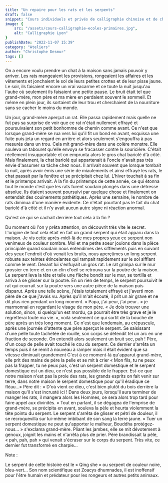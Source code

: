 ```yaml
---
title: "Un repaire pour les rats et les serpents"
draft: false
snippet: "Cours individuels et privés de calligraphie chinoise et de chinois."
image: {
    src: "/assets/cours-calligraphie-ecoles-primaires.jpg",
    alt: "Calligraphie Lyon"
}
publishDate: "2022-11-07 15:39"
category: "Ateliers"
author: "Christophe Desmur"
tags: []
---
```


On a encore voulu prendre un chat à la maison sans jamais pouvoir y arriver. Les rats mangeaient les provisions, rongeaient les affaires et les vêtements et jonchaient le sol de leurs petites crottes et de leur pisse jaune. Le soir, ils faisaient encore un vrai vacarme et ce toute la nuit jusqu'au l'aube où seulement ils faisaient une petite pause. Le bruit était tel que grand-mère, mon père et ma mère en perdaient souvent le sommeil. Et même en plein jour, ils sortaient de leur trou et cherchaient de la nourriture sans se cacher le moins du monde.

Un jour, grand-mère aperçut un rat. Elle passa rapidement mais quelle ne fut pas sa surprise de voir que ce rat n'était nullement effrayé et poursuivaient son petit bonhomme de chemin comme avant. Ce n'est que lorsque grand-mère se rua vers lui qu'il fit un bond en avant, esquissa une fuite puis jeta un regard en arrière et alors seulement s'engouffra à pas mesurés dans un trou. Cela mit grand-mère dans une colère monstre. Elle souleva un tabouret qu'elle envoya se fracasser contre la souricière. C'était réellement insupportable et on emprunta alors le gros chat bariolé d'à côté. Mais finalement, la chat bariolé qui appartenait à l'oncle n'avait pas très envie d'assumer sa tâche chez nous. Il arrivait souvent que lorsque tombait la nuit, après avoir émis une série de miaulements et ainsi effrayé les rats, le chat passait par la fenêtre et se précipitait chez lui. L'hiver touchait à sa fin et le printemps arrivait. A la fin du printemps de cette année, ce qui étonna tout le monde c'est que les rats furent soudain plongés dans une détresse absolue. Ils étaient souvent poursuivi par quelque chose et finalement on entendait des couinements pathétiques. Après une semaine, le nombre de rats diminua d'une manière évidente. Ce n'était pourtant pas le fait du chat bariolé d'à côté et il n'y avait aucun autre signe ni réaction anormal.

Qu'est ce qui se cachait derrière tout cela à la fin ?

Du moment où l'on y prêta attention, on découvrit très vite le secret. L'origine de tout cela était en fait un grand serpent qui était apparu dans la maison. Je vis cette après-midi-là de mes propres yeux ce serpent non venimeux de couleur sombre. Moi et ma petite soeur jouions dans la pièce principale quand soudain nous entendîmes des sifflements puis en suivant des yeux l'endroit d'où venait les bruits, nous aperçûmes un long serpent robuste aux teintes étincelantes qui rampait rapidement sur le sol sifflant comme le vent. Devant lui s'enfuyait un gros rat. Le rat grimpa sur le mur grossier en terre et en un clin d'oeil se retrouva sur la poutre de la maison. Le serpent leva la tête et telle une flèche bondit sur le mur, se tortilla et arriva à se glisser sur la poutre. En un rien de temps, le serpent poursuivit le rat qui courrait sur la poutre vers une autre pièce de la maison puis disparut. Après une telle scène, j'étais totalement effrayé et j'averti mon père de ce que j'avais vu. Après qu'il m'ait écouté, il prit un air grave et ne dit plus rien pendant un long moment. « Papa, j'ai peur, j'ai peur.. » je marmonnai en regardant le visage de mon père. « Je dois trouver une solution, sinon, si quelqu'un est mordu, ça pourrait être très grave et je le regretterai toute ma vie. », voilà seulement ce qui sortit de la bouche de père après un très long moment. Ce n'est que lendemain, au crépuscule, après une journée d'attente que père aperçut le serpent. Se saisissant d'une pelle toute tachetée de rouille, son corps se détendit tel un arc en une fraction de seconde. On entendit alors seulement un bruit sec, pah ! Père, d'un coup de pelle avait touché le cou du serpent. Ce dernier s'arrêta un temps puis il se remit à nouveau à ramper mais il était évident que sa vitesse diminuait grandement C'est à ce moment-là qu'apparut grand-mère, elle prit des mains de père la pelle et se mit à crier « Mon fils, tu ne peux pas la frapper, tu ne peux pas, c'est un serpent domestique et le serpent domestique est un dieu, ce n'est pas possible de le frapper. Est-ce que notre maison n'est pas la proie des rats, les grands esprits on fait venir sur terre, dans notre maison le serpent domestique pour qu'il éradique ce fléau...» Père dit : « D'où vient ce dieu, c'est bien plutôt du bois derrière la maison qu'il s'est incrusté ici ! Dans deux jours, lorsqu'il aura terminer de manger les rats, il mangera alors les Hommes, ce sera alors trop tard pour faire appel aux divinités. » Tout en parlant, il se dégagea de l'emprise de grand-mère, se précipita en avant, souleva la pèle et heurta violemment la tête pointu du serpent. Le serpent s'arrêta de glisser et pétri de douleur, il se recroquevilla sur lui-même imbibant de son sang la terre jaune. « Tuer un serpent domestique ne peut qu'apporter le malheur, Bouddha protégez-nous... » s'exclama grand-mère. Pliant les jambes, elle se mit dévotement à genoux, joignit les mains et n'arrêta plus de prier. Père brandissait la pèle, « pah, pah, pah » qui venait s'écraser sur le corps du serpent. Très vite, ce dernier fut transformé en charpie...

Note :

Le serpent de cette histoire est le « Qing she » ou serpent de couleur noire, bleu-vert... Son nom scientifique est Zoacys dhumnades, il est inoffensif pour l'être humain et prédateur pour les rongeurs et autres petits animaux.
